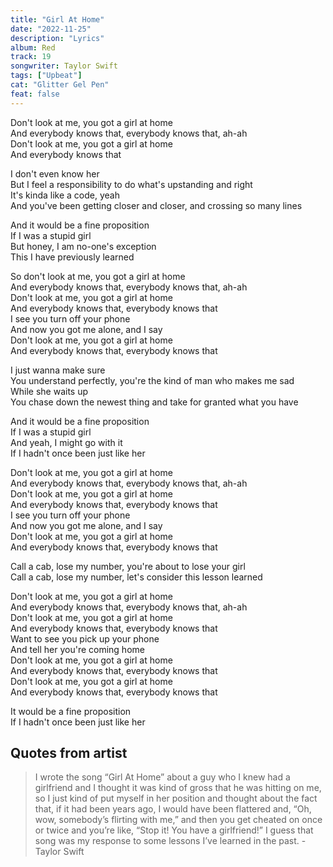 ```yaml
---
title: "Girl At Home"
date: "2022-11-25"
description: "Lyrics"
album: Red
track: 19
songwriter: Taylor Swift
tags: ["Upbeat"]
cat: "Glitter Gel Pen"
feat: false
---
```


<p className="intro">
Don't look at me, you got a girl at home <br />
And everybody knows that, everybody knows that, ah-ah <br />
Don't look at me, you got a girl at home <br />
And everybody knows that <br />
</p>
<p className="verse-one">
I don't even know her <br />
But I feel a responsibility to do what's upstanding and right <br />
It's kinda like a code, yeah <br />
And you've been getting closer and closer, and crossing so many lines <br />
</p>
<p className="pre-chorus">
And it would be a fine proposition <br />
If I was a stupid girl <br />
But honey, I am no-one's exception <br />
This I have previously learned <br />
</p>
<p className="chorus">
So don't look at me, you got a girl at home <br />
And everybody knows that, everybody knows that, ah-ah <br />
Don't look at me, you got a girl at home <br />
And everybody knows that, everybody knows that <br />
I see you turn off your phone <br />
And now you got me alone, and I say <br />
Don't look at me, you got a girl at home <br />
And everybody knows that, everybody knows that <br />
</p>
<p className="verse-two">
I just wanna make sure <br />
You understand perfectly, you're the kind of man who makes me sad <br />
While she waits up <br />
You chase down the newest thing and take for granted what you have <br />
</p>
<p className="pre-chorus">
And it would be a fine proposition <br />
If I was a stupid girl <br />
And yeah, I might go with it <br />
If I hadn't once been just like her <br />
</p>
<p className="chorus">
Don't look at me, you got a girl at home <br />
And everybody knows that, everybody knows that, ah-ah <br />
Don't look at me, you got a girl at home <br />
And everybody knows that, everybody knows that <br />
I see you turn off your phone <br />
And now you got me alone, and I say <br />
Don't look at me, you got a girl at home <br />
And everybody knows that, everybody knows that <br />
</p>
<p className="bridge">
Call a cab, lose my number, you're about to lose your girl <br />
Call a cab, lose my number, let's consider this lesson learned <br />
</p>
<p className="chorus">
Don't look at me, you got a girl at home <br />
And everybody knows that, everybody knows that, ah-ah <br />
Don't look at me, you got a girl at home <br />
And everybody knows that, everybody knows that <br />
Want to see you pick up your phone <br />
And tell her you're coming home <br />
Don't look at me, you got a girl at home <br />
And everybody knows that, everybody knows that <br />
Don't look at me, you got a girl at home <br />
And everybody knows that, everybody knows that <br />
</p>
<p className="outro">
It would be a fine proposition <br />
If I hadn't once been just like her <br />
</p>

## Quotes from artist

<blockquote cite="https://www.youtube.com/watch?v=Xj1WllQRkxo">
I wrote the song “Girl At Home” about a guy who I knew had a girlfriend and I thought it was kind of gross that he was hitting on me, so I just kind of put myself in her position and thought about the fact that, if it had been years ago, I would have been flattered and, “Oh, wow, somebody’s flirting with me,” and then you get cheated on once or twice and you’re like, “Stop it! You have a girlfriend!” I guess that song was my response to some lessons I’ve learned in the past. - Taylor Swift
</blockquote>

